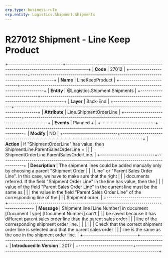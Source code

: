 ```yaml
---
erp.type: business-rule
erp.entity: Logistics.Shipment.Shipments
---
```


# R27012 Shipment - Line Keep Product
+---------------------------+-----------------------------------------------------------------------------------------+
| **Code**                  | 27012                                                                                   |
+---------------------------+-----------------------------------------------------------------------------------------+
| **Name**                  | LineKeepProduct                                                                         |
+---------------------------+-----------------------------------------------------------------------------------------+
| **Entity**                | @Logistics.Shipment.Shipments                                                                                |
+---------------------------+-----------------------------------------------------------------------------------------+
| **Layer**                 | Back-End                                                                                |
+---------------------------+-----------------------------------------------------------------------------------------+
| **Attribute**             | Line.ShipmentOrderLine                                                                  |
+---------------------------+-----------------------------------------------------------------------------------------+
| **Events**                | Planned +                                                                               |
+---------------------------+-----------------------------------------------------------------------------------------+
| **Modify**                | NO                                                                                      |
+---------------------------+-----------------------------------------------------------------------------------------+
| **Action**                | If \"ShipmentOrderLine\" has value, then ShipmentLine.ParentSalesOrderLine =            |
|                           | ShipmentOrderLine.ParentSalesOrderLine.                                                 |
+---------------------------+-----------------------------------------------------------------------------------------+
| **Description**           | The shipment lines could be added manually only by choosing a parent "Shipment Order    |
|                           | Line" or "Parent Sales Order Line". In this case, we have to make sure that the right   |
|                           | documents referred. If the field "Shipment Order Line" in the line has value, then the  |
|                           | value of the field "Parent Sales Order Line" in the current line must be the same as    |
|                           | the value in the field "Parent Sales Order Line" of the corresponding line of the       |
|                           | Shipment order.                                                                         |
+---------------------------+-----------------------------------------------------------------------------------------+
| **Message**               | Shipment line \[Line Number\] in document \[Document Type\] \[Document Number\] can\'t  |
|                           | be saved because it has different parent sales order line than the parent sales order   |
|                           | line of the corresponding shipment order line.                                          |
|                           |                                                                                         |
|                           | Check that the correct shipment order line is selected and that the parent sales order  |
|                           | line is the same as the one in the shipment order line.                                 |
+---------------------------+-----------------------------------------------------------------------------------------+
| **Introduced In Version** | 2017                                                                                    |
+---------------------------+-----------------------------------------------------------------------------------------+

  

  

  
